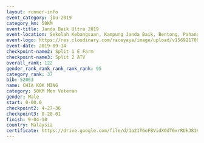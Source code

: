 ```yaml
---
layout: runner-info 
event_category: jbu-2019 
category_km: 50KM 
event-title: Janda Baik Ultra 2019 
event-location: Sekolah Kebangsaan, Kampung Janda Baik, Bentong, Pahang, Malaysia 
event-logo: https://res.cloudinary.com/raceyaya/image/upload/v1569217009/logo/janda-baik_vch1pc.jpg 
event-date: 2019-09-14 
checkpoint-name2: Split 1 E Farm 
checkpoint-name3: Split 2 ATV 
overall_rank: 122
gender_rank_rank_rank_rank_rank: 95
category_rank: 37
bib: 52063
name: CHIA KOK MING
category: 50KM Men Veteran
gender: Male
start: 0-00.0
checkpoint2: 4-27-36
checkpoint3: 8-28-01
finish: 9-04-10
country: Malaysia
certificate: https://drive.google.com/file/d/1a21TGoFBVidXOdT6xrRUkJ81H54pV6p7/view?usp=sharing
---
```

